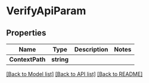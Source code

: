 # VerifyApiParam

## Properties

Name | Type | Description | Notes
------------ | ------------- | ------------- | -------------
**ContextPath** | **string** |  | 

[[Back to Model list]](../README.md#documentation-for-models) [[Back to API list]](../README.md#documentation-for-api-endpoints) [[Back to README]](../README.md)


